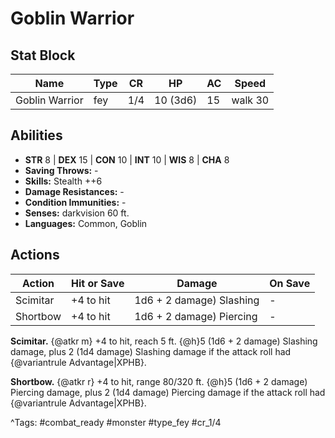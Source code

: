 # Goblin Warrior

## Stat Block

| Name | Type | CR | HP | AC | Speed |
|------|------|----|----|----|-------|
| Goblin Warrior | fey | 1/4 | 10 (3d6) | 15 | walk 30 |

## Abilities

- **STR** 8 | **DEX** 15 | **CON** 10 | **INT** 10 | **WIS** 8 | **CHA** 8
- **Saving Throws:** -  
- **Skills:** Stealth ++6  
- **Damage Resistances:** -  
- **Condition Immunities:** -  
- **Senses:** darkvision 60 ft.  
- **Languages:** Common, Goblin


## Actions

| Action | Hit or Save | Damage | On Save |
|--------|--------------|--------|----------|
| Scimitar | +4 to hit | 1d6 + 2 damage) Slashing | - |
| Shortbow | +4 to hit | 1d6 + 2 damage) Piercing | - |

**Scimitar.** {@atkr m} +4 to hit, reach 5 ft. {@h}5 (1d6 + 2 damage) Slashing damage, plus 2 (1d4 damage) Slashing damage if the attack roll had {@variantrule Advantage|XPHB}.

**Shortbow.** {@atkr r} +4 to hit, range 80/320 ft. {@h}5 (1d6 + 2 damage) Piercing damage, plus 2 (1d4 damage) Piercing damage if the attack roll had {@variantrule Advantage|XPHB}.


^Tags: #combat_ready #monster #type_fey #cr_1/4